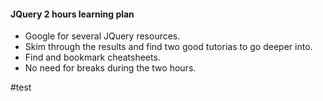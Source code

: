 #### JQuery 2 hours learning plan
* Google for several JQuery resources.
* Skim through the results and find two good tutorias to go deeper into.
* Find and bookmark cheatsheets. 
* No need for breaks during the two hours.


#test